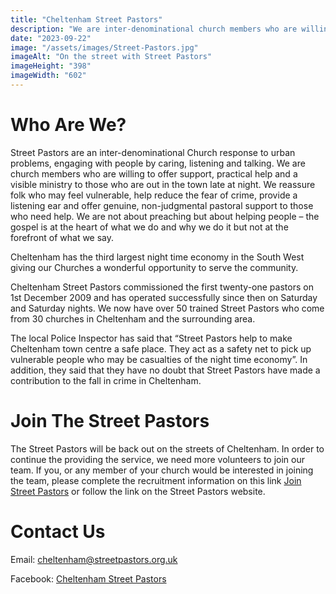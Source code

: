 ```yaml
---
title: "Cheltenham Street Pastors"
description: "We are inter-denominational church members who are willing to offer support, practical help and a visible ministry to those who are out in the town late at night."
date: "2023-09-22"
image: "/assets/images/Street-Pastors.jpg"
imageAlt: "On the street with Street Pastors"
imageHeight: "398"
imageWidth: "602"
---
```

# Who Are We?
Street Pastors are an inter-denominational Church response to urban problems, engaging with people by caring, listening and talking. We are church members who are willing to offer support, practical help and a visible ministry to those who are out in the town late at night. We reassure folk who may feel vulnerable, help reduce the fear of crime, provide a listening ear and offer genuine, non-judgmental pastoral support to those who need help. We are not about preaching but about helping people – the gospel is at the heart of what we do and why we do it but not at the forefront of what we say.

Cheltenham has the third largest night time economy in the South West giving our Churches a wonderful opportunity to serve the community.

Cheltenham Street Pastors commissioned the first twenty-one pastors on 1st December 2009 and has operated successfully since then on Saturday and Saturday nights. We now have over 50 trained Street Pastors who come from 30 churches in Cheltenham and the surrounding area.

The local Police Inspector has said that “Street Pastors help to make Cheltenham town centre a safe place. They act as a safety net to pick up vulnerable people who may be casualties of the night time economy”. In addition, they said that they have no doubt that Street Pastors have made a contribution to the fall in crime in Cheltenham.

# Join The Street Pastors

The Street Pastors will be back out on the streets of Cheltenham. In order to continue the providing the service, we need more volunteers to join our team. If you, or any member of your church would be interested in joining the team, please complete the recruitment information on this link [Join Street Pastors](https://www.streetpastors.org/about-us/the-street-pastors-training-programme/) or follow the link on the Street Pastors website.

# Contact Us
Email: [cheltenham@streetpastors.org.uk](mailto://cheltenham@streetpastors.org.uk)

Facebook: [Cheltenham Street Pastors](http://www.facebook.com/cheltenhamstreetpastors)